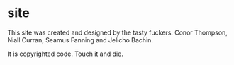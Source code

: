 # site
This site was created and designed by the tasty fuckers: Conor Thompson, Niall Curran, Seamus Fanning and Jelicho Bachin.

It is copyrighted code. Touch it and die.
